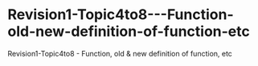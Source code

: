 # Revision1-Topic4to8---Function-old-new-definition-of-function-etc
Revision1-Topic4to8 - Function, old &amp; new definition of function, etc
